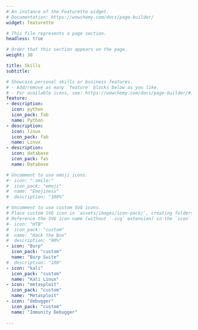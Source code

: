 ```yaml
---
# An instance of the Featurette widget.
# Documentation: https://wowchemy.com/docs/page-builder/
widget: featurette

# This file represents a page section.
headless: true

# Order that this section appears on the page.
weight: 30

title: Skills
subtitle:

# Showcase personal skills or business features.
# - Add/remove as many `feature` blocks below as you like.
# - For available icons, see: https://wowchemy.com/docs/page-builder/#icons
feature:
- description:
  icon: python
  icon_pack: fab
  name: Python
- description:
  icon: linux
  icon_pack: fab
  name: Linux
- description:
  icon: database
  icon_pack: fas
  name: Database

# Uncomment to use emoji icons.
#- icon: ":smile:"
#  icon_pack: "emoji"
#  name: "Emojiness"
#  description: "100%"  

# Uncomment to use custom SVG icons.
# Place custom SVG icon in `assets/images/icon-pack/`, creating folders if necessary.
# Reference the SVG icon name (without `.svg` extension) in the `icon` field.
#- icon: "HTB"
#  icon_pack: "custom"
#  name: "Hack the Box"
#  description: "90%"
- icon: "Burp"
  icon_pack: "custom"
  name: "Burp Suite"
#  description: "100"
- icon: "kali"
  icon_pack: "custom"
  name: "Kali Linux"
- icon: "metasploit"
  icon_pack: "custom"
  name: "Metasploit"
- icon: "debugger"
  icon_pack: "custom"
  name: "Immunity Debugger"
 
---
```

